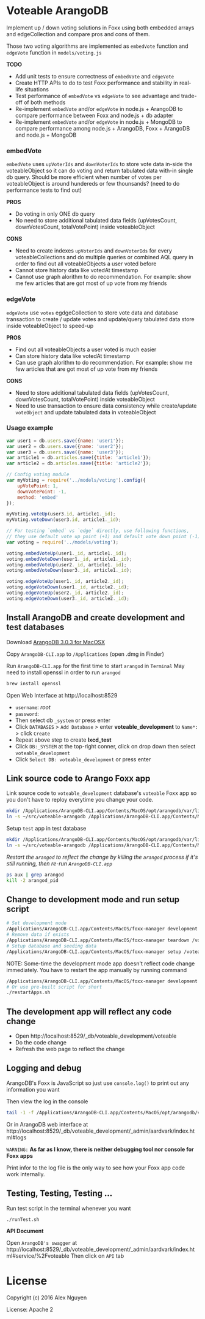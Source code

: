 # Voteable ArangoDB

Implement up / down voting solutions in Foxx using both embedded arrays and edgeCollection and compare pros and cons of them. 

Those two voting algorithms are implemented as `embedVote` function and `edgeVote` function in `models/voting.js`

**TODO**
 * Add unit tests to ensure correctness of `embedVote` and `edgeVote`
 * Create HTTP APIs to do to test Foxx performance and stability in real-life situations
 * Test performance of `embedVote` vs `edgeVote` to see advantage and trade-off of both methods
 * Re-implement `embedVote` and/or `edgeVote` in node.js + ArangoDB to compare performance between Foxx and node.js + db adapter
 * Re-implement `embedVote` and/or `edgeVote` in node.js + MongoDB to compare performance among node.js + ArangoDB, Foxx + ArangoDB and node.js + MongoDB

### embedVote
`embedVote` uses `upVoterIds` and `downVoterIds` to store vote data in-side the voteableObject so it can 
do voting and return tabulated data with-in single db query. Should be more efficient when number of votes per voteableObject is around hundereds or few thounsands? (need to do performance tests to find out)

**PROS**
 * Do voting in only ONE db query
 * No need to store additional tabulated data fields (upVotesCount, downVotesCount, totalVotePoint) inside voteableObject

**CONS**
 * Need to create indexes `upVoterIds` and `downVoterIds` for every voteableCollections and do multiple queries or combined AQL query in order to find out all voteableObjects a user voted before
 * Cannot store history data like votedAt timestamp
 * Cannot use graph alorithm to do recommendation. For example: show me few articles that are got most of up vote from my friends

### edgeVote
`edgeVote` use `votes` egdgeCollection to store vote data and database transaction to create / update votes and update/query tabulated data store inside voteableObject to speed-up

**PROS**
 * Find out all voteableObjects a user voted is much easier
 * Can store history data like votedAt timestamp
 * Can use graph alorithm to do recommendation. For example: show me few articles that are got most of up vote from my friends

**CONS**
 * Need to store additional tabulated data fields (upVotesCount, downVotesCount, totalVotePoint) inside voteableObject
 * Need to use transaction to ensure data consistency while create/update `voteObject` and update tabulated data in voteableObject
 

### Usage example

```js
var user1 = db.users.save({name: 'user1'});
var user2 = db.users.save({name: 'user2'});
var user3 = db.users.save({name: 'user3'});
var article1 = db.articles.save({title: 'article1'});
var article2 = db.articles.save({title: 'article2'});

// Config voting module
var myVoting = require('../models/voting').config({
	upVotePoint: 1,
	downVotePoint: -1,
	method: 'embed'
});

myVoting.voteUp(user3.id, article1._id);
myVoting.voteDown(user3.id, article1._id);

// For testing `embed` vs `edge` directly, use following functions,
// they use default vote up point (+1) and default vote down point (-1)
var voting = require('../models/voting');

voting.embedVoteUp(user1._id, article1._id);
voting.embedVoteDown(user1._id, article1._id);
voting.embedVoteUp(user2._id, article1._id);
voting.embedVoteDown(user3._id, article1._id);

voting.edgeVoteUp(user1._id, article2._id);
voting.edgeVoteDown(user1._id, article2._id);
voting.edgeVoteUp(user2._id, article2._id);
voting.edgeVoteDown(user3._id, article2._id);
```

## Install ArangoDB and create development and test databases

Download [ArangoDB 3.0.3 for MacOSX](https://www.arangodb.com/repositories/MacOSX-10.8/x86_64/ArangoDB-3.0.3-CLI-MacOS-10.8-x86_64.dmg)

Copy `ArangoDB-CLI.app` to `/Applications` (open .dmg in Finder)

Run `ArangoDB-CLI.app` for the first time to start `arangod` in `Terminal`
May need to install openssl in order to run `arangod`
```bash
brew install openssl
```

Open Web Interface at http://localhost:8529

* `username`: *root*
* `password`:
* Then select db `_system` or press enter
* Click `DATABASES` > `Add Database` > enter **voteable_development** to `Name*:` > click `Create`
* Repeat above step to create **lxcd_test**
* Click `DB:_SYSTEM` at the top-right conner, click on drop down then select `voteable_development`
* Click `Select DB: voteable_development` or press enter


## Link source code to Arango Foxx app
Link source code to `voteable_development` database's `voteable` Foxx app so you don't have to reploy everytime you change your code.

```bash
mkdir /Applications/ArangoDB-CLI.app/Contents/MacOS/opt/arangodb/var/lib/arangodb3-apps/_db/voteable_development/voteable
ln -s ~/src/voteable-arangodb /Applications/ArangoDB-CLI.app/Contents/MacOS/opt/arangodb/var/lib/arangodb3-apps/_db/voteable_development/voteable/APP
```

Setup `test` app in test database
```bash
mkdir /Applications/ArangoDB-CLI.app/Contents/MacOS/opt/arangodb/var/lib/arangodb3-apps/_db/voteable_test/voteable
ln -s ~/src/voteable-arangodb /Applications/ArangoDB-CLI.app/Contents/MacOS/opt/arangodb/var/lib/arangodb3-apps/_db/voteable_test/voteable/APP
```

*Restart the `arangod` to reflect the change by killing the `arangod` process if it's still running, then re-run `ArangoDB-CLI.app`*
```bash
ps aux | grep arangod
kill -2 arangod_pid
```

## Change to development mode and run setup script

```bash
# Set development mode
/Applications/ArangoDB-CLI.app/Contents/MacOS/foxx-manager development /voteable --server.database voteable_development --server.authentication false
# Remove data if exists
/Applications/ArangoDB-CLI.app/Contents/MacOS/foxx-manager teardown /voteable --server.database voteable_development --server.authentication false
# Setup database and seeding data
/Applications/ArangoDB-CLI.app/Contents/MacOS/foxx-manager setup /voteable --server.database voteable_development --server.authentication false
```

NOTE: Some-time the development mode app doesn't reflect code change immediately. You have to restart the app manually by running command
```bash
/Applications/ArangoDB-CLI.app/Contents/MacOS/foxx-manager development /voteable --server.database voteable_development --server.authentication false
# Or use pre-built script for short
./restartApps.sh
```


## The development app will reflect any code change

* Open http://localhost:8529/_db/voteable_development/voteable
* Do the code change
* Refresh the web page to reflect the change

## Logging and debug

ArangoDB's Foxx is JavaScript so just use `console.log()` to print out any information you want

Then view the log in the console
```bash
tail -1 -f /Applications/ArangoDB-CLI.app/Contents/MacOS/opt/arangodb/var/log/arangodb3/arangod.log
```

Or in ArangoDB web interface at http://localhost:8529/_db/voteable_development/_admin/aardvark/index.html#logs

`WARNING:` **As far as I know, there is neither debugging tool nor console for Foxx apps**

Print infor to the log file is the only way to see how your Foxx app code work internally.

## Testing, Testing, Testing ...

Run test script in the terminal whenever you want
```bash
./runTest.sh
```

**API Document**

Open `ArangoDB's swagger` at http://localhost:8529/_db/voteable_development/_admin/aardvark/index.html#service/%2Fvoteable
Then click on `API` tab

# License

Copyright (c) 2016 Alex Nguyen

License: Apache 2